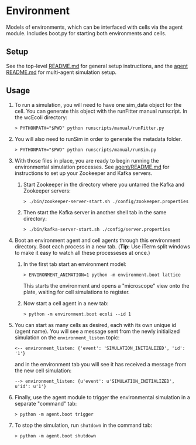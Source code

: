 # Environment

Models of environments, which can be interfaced with cells via the agent module. Includes boot.py for starting both
environments and cells.

## Setup

See the top-level [README.md](../README.md) for general setup instructions, and the
[agent README.md](../agent/README.md) for multi-agent simulation setup.

## Usage

1. To run a simulation, you will need to have one sim_data object for the cell. You can generate this object with the
runFitter manual runscript. In the wcEcoli directory:

    `> PYTHONPATH="$PWD" python runscripts/manual/runFitter.py`

2. You will also need to runSim in order to generate the metadata folder.

    `> PYTHONPATH="$PWD" python runscripts/manual/runSim.py`

3. With those files in place, you are ready to begin running the environmental simulation processes.
See [agent/README.md](../agent/README.md) for instructions to set up your Zookeeper and Kafka servers.

   1. Start Zookeeper in the directory where you untarred the Kafka and Zookeeper servers:

      `> ./bin/zookeeper-server-start.sh ./config/zookeeper.properties`

   2. Then start the Kafka server in another shell tab in the same directory:

      `> ./bin/kafka-server-start.sh ./config/server.properties`

4. Boot an environment agent and cell agents through this environment directory.
Boot each process in a new tab. (**Tip:** Use iTerm split windows to make
it easy to watch all these processeses at once.)

   1. In the first tab start an environment model:

      `> ENVIRONMENT_ANIMATION=1 python -m environment.boot lattice`

      This starts the environment and opens a "microscope" view onto the plate, waiting for cell simulations to register.

   2. Now start a cell agent in a new tab:

      `> python -m environment.boot ecoli --id 1`

5. You can start as many cells as desired, each with its own unique id (agent name).
You will see a message sent from the newly initialized simulation on the `environment_listen` topic:

   `<-- environment_listen: {'event': 'SIMULATION_INITIALIZED', 'id': '1'}`

   and in the environment tab you will see it has received a message from the new cell simulation:

   `--> environment_listen: {u'event': u'SIMULATION_INITIALIZED', u'id': u'1'}`

6. Finally, use the agent module to trigger the environmental simulation in a separate "command" tab:

   `> python -m agent.boot trigger`

7. To stop the simulation, run `shutdown` in the command tab:

   `> python -m agent.boot shutdown`
